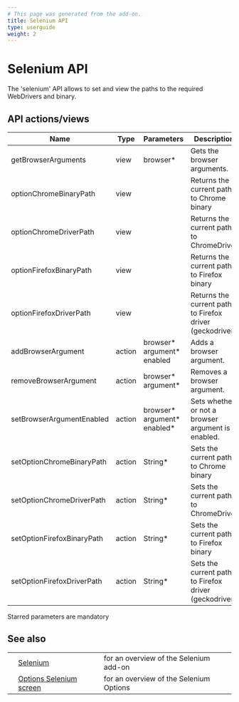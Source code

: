 ```yaml
---
# This page was generated from the add-on.
title: Selenium API
type: userguide
weight: 2
---
```


# Selenium API

The 'selenium' API allows to set and view the paths to the required WebDrivers and binary.

## API actions/views

|            Name            |  Type  |           Parameters           |                       Description                        |
|----------------------------|--------|--------------------------------|----------------------------------------------------------|
| getBrowserArguments        | view   | browser\*                      | Gets the browser arguments.                              |
| optionChromeBinaryPath     | view   |                                | Returns the current path to Chrome binary                |
| optionChromeDriverPath     | view   |                                | Returns the current path to ChromeDriver                 |
| optionFirefoxBinaryPath    | view   |                                | Returns the current path to Firefox binary               |
| optionFirefoxDriverPath    | view   |                                | Returns the current path to Firefox driver (geckodriver) |
| addBrowserArgument         | action | browser\* argument\* enabled   | Adds a browser argument.                                 |
| removeBrowserArgument      | action | browser\* argument\*           | Removes a browser argument.                              |
| setBrowserArgumentEnabled  | action | browser\* argument\* enabled\* | Sets whether or not a browser argument is enabled.       |
| setOptionChromeBinaryPath  | action | String\*                       | Sets the current path to Chrome binary                   |
| setOptionChromeDriverPath  | action | String\*                       | Sets the current path to ChromeDriver                    |
| setOptionFirefoxBinaryPath | action | String\*                       | Sets the current path to Firefox binary                  |
| setOptionFirefoxDriverPath | action | String\*                       | Sets the current path to Firefox driver (geckodriver)    |

Starred parameters are mandatory

## See also

|   |                                                                   |                                         |
|---|-------------------------------------------------------------------|-----------------------------------------|
|   | [Selenium](/docs/desktop/addons/selenium/)                        | for an overview of the Selenium add-on  |
|   | [Options Selenium screen](/docs/desktop/addons/selenium/options/) | for an overview of the Selenium Options |

